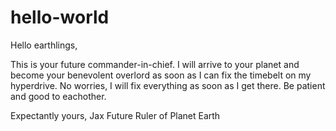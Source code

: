 # hello-world

Hello earthlings,

This is your future commander-in-chief. I will arrive to your planet and become your benevolent overlord as soon as I can fix the timebelt on my hyperdrive. No worries, I will fix everything as soon as I get there. Be patient and good to eachother.

Expectantly yours,
Jax
Future Ruler of Planet Earth
